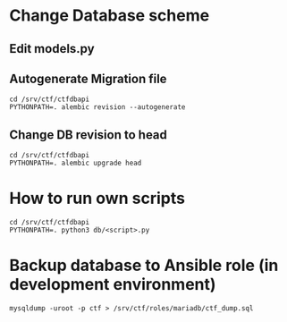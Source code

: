 # Change Database scheme

## Edit models.py

## Autogenerate Migration file

```
cd /srv/ctf/ctfdbapi
PYTHONPATH=. alembic revision --autogenerate
```



## Change DB revision to head


```
cd /srv/ctf/ctfdbapi
PYTHONPATH=. alembic upgrade head
```




# How to run own scripts

```
cd /srv/ctf/ctfdbapi
PYTHONPATH=. python3 db/<script>.py
``` 

# Backup database to Ansible role  (in development environment)

```
mysqldump -uroot -p ctf > /srv/ctf/roles/mariadb/ctf_dump.sql
```
